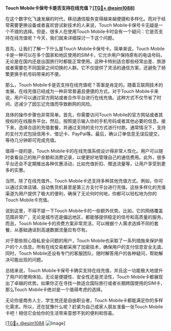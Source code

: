 **Touch Mobile卡保号卡是否支持在线充值？[[TG💪+ @esim1088](https://t.me/s/esim1088)]**

在这个数字化飞速发展的时代，移动通信服务变得越来越便捷和多样化。而对于经常需要更换设备或者喜欢尝试新技术的人来说，Touch Mobile卡保号卡无疑是一个不错的选择。但是，很多人在使用Touch Mobile卡时会有一个疑问：它是否支持在线充值呢？今天，我们就来详细探讨一下这个问题。

首先，让我们了解一下什么是Touch Mobile卡保号卡。简单来说，Touch Mobile卡是一种可以在多个国家和地区使用的SIM卡，它允许用户保持原有的电话号码，无论是在国内还是出国旅行时都能正常使用。这种卡特别适合那些经常出差、旅游或者需要在不同国家之间切换的人群。它不仅提供了灵活的通信方案，还避免了频繁更换手机号码带来的不便。

那么，Touch Mobile卡是否支持在线充值呢？答案是肯定的。随着互联网技术的发展，在线充值已经成为一种非常普遍且便捷的方式。对于Touch Mobile卡来说，用户可以通过官方网站或者合作平台进行在线充值。这种方式不仅节省了时间，还减少了因忘记充值而导致断网的风险。

具体的操作步骤也非常简单。首先，你需要访问Touch Mobile的官方网站或者其授权的在线服务平台。然后，按照提示输入你的手机号码或者其他必要的信息。接下来，选择合适的充值套餐，并通过支持的支付方式进行付款。通常情况下，支持的支付方式包括信用卡、借记卡、PayPal等。最后，确认订单信息无误后提交，等待几分钟即可完成充值。

值得一提的是，Touch Mobile卡的在线充值系统设计得非常人性化。用户可以随时查看自己的账户余额和消费记录，以便更好地管理自己的通信费用。此外，很多平台还会不定期推出各种优惠活动，比如充值折扣、赠送流量等，让用户享受到更多的实惠。

当然，除了在线充值外，Touch Mobile卡还支持多种其他充值方式。例如，你可以通过实体店铺、自动售货机甚至是第三方支付平台进行充值。这些多样化的充值渠道为用户提供了极大的便利，确保了无论何时何地，你都可以轻松地为你的Touch Mobile卡充值。

说到这里，不得不提一下Touch Mobile卡的一些额外优势。比如，它的网络覆盖范围非常广，无论是城市还是偏远地区，都能够提供稳定的信号和高质量的服务。而且，Touch Mobile卡的资费方案非常灵活，可以根据个人需求选择不同的套餐，从基础通话到高速数据流量应有尽有。

对于那些担心隐私安全问题的用户，Touch Mobile也采取了一系列措施来保护用户的个人信息。所有在线交易都采用了加密技术，确保用户的支付信息安全无虞。同时，Touch Mobile还设有专门的客服团队，随时解答用户的各种疑问，帮助解决可能出现的问题。

总结来说，Touch Mobile卡保号卡确实支持在线充值，并且这一功能极大地提升了用户的使用体验。无论是便捷性、安全性还是灵活性，Touch Mobile卡都展现出了卓越的优势。如果你正在寻找一款适合国际旅行或者长期跨国使用的SIM卡，那么Touch Mobile卡绝对是一个值得考虑的选择。

无论你是商务人士、学生党还是自由职业者，Touch Mobile卡都能满足你的多样化需求。所以，还在犹豫什么呢？赶紧为自己或家人朋友准备一张Touch Mobile卡吧！相信它会给你的生活带来意想不到的便利和惊喜。

[[TG💪+ @esim1088](https://t.me/s/esim1088) ![Image](https://i.postimg.cc/4NQfJmqS/Snipaste-2025-05-13-00-14-12.png)]